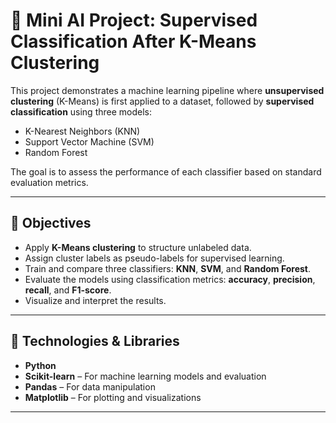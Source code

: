 # 🤖 Mini AI Project: Supervised Classification After K-Means Clustering

This project demonstrates a machine learning pipeline where **unsupervised clustering** (K-Means) is first applied to a dataset, followed by **supervised classification** using three models:

- K-Nearest Neighbors (KNN)
- Support Vector Machine (SVM)
- Random Forest

The goal is to assess the performance of each classifier based on standard evaluation metrics.

---

## 🧠 Objectives

- Apply **K-Means clustering** to structure unlabeled data.
- Assign cluster labels as pseudo-labels for supervised learning.
- Train and compare three classifiers: **KNN**, **SVM**, and **Random Forest**.
- Evaluate the models using classification metrics: **accuracy**, **precision**, **recall**, and **F1-score**.
- Visualize and interpret the results.

---

## 🧰 Technologies & Libraries

- **Python**
- **Scikit-learn** – For machine learning models and evaluation
- **Pandas** – For data manipulation
- **Matplotlib** – For plotting and visualizations

---



